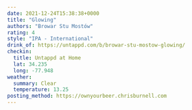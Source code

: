 ```yaml
---
date: 2021-12-24T15:38:38+0000
title: "Glowing"
authors: "Browar Stu Mostów"
rating: 4
style: "IPA - International"
drink_of: https://untappd.com/b/browar-stu-mostow-glowing/
checkin:
  title: Untappd at Home
  lat: 34.235
  long: -77.948
weather:
  summary: Clear
  temperature: 13.25
posting_method: https://ownyourbeer.chrisburnell.com
---
```

